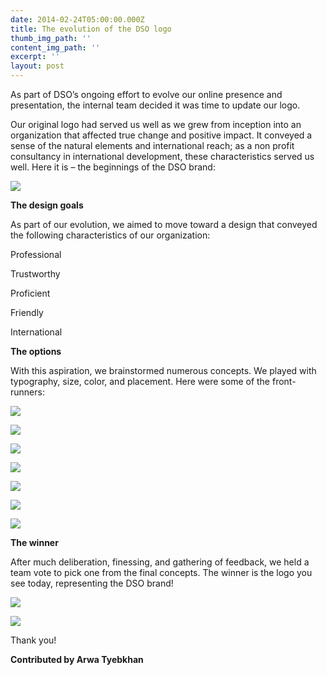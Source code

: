 ```yaml
---
date: 2014-02-24T05:00:00.000Z
title: The evolution of the DSO logo
thumb_img_path: ''
content_img_path: ''
excerpt: ''
layout: post
---
```

As part of DSO’s ongoing effort to evolve our online presence and presentation, the internal team decided it was time to update our logo. 

Our original logo had served us well as we grew from inception into an organization that affected true change and positive impact. It conveyed a sense of the natural elements and international reach; as a non profit consultancy in international development, these characteristics served us well. Here it is – the beginnings of the DSO brand: 

![](/images/6843188.png)

 **The design goals** 


As part of our evolution, we aimed to move toward a design that conveyed the following characteristics of our organization: 
  
Professional

Trustworthy 

Proficient 

Friendly

International

**The options** 
    
With this aspiration, we brainstormed numerous concepts. We played with typography, size, color, and placement. Here were some of the front-runners:

![](/images/1138555.png)

![](/images/7327083.png)

![](/images/5925127.png)

![](/images/1830334.png)

![](/images/668406.png)

![](/images/4323291.png)

![](/images/5782727.png)

**The winner**

After much deliberation, finessing, and gathering of feedback, we held a team vote to pick one from the final concepts. The winner is the logo you see today, representing the DSO brand!  

![](/images/4054484.png)

![](/images/5491083.png)


Thank you!

**Contributed by Arwa Tyebkhan**